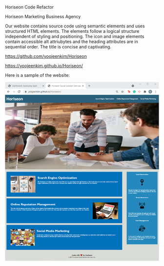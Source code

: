 Horiseon Code Refactor

Horiseon Marketing Business Agency

Our website contains source code using semantic elements and uses structured HTML elements.
The elements follow a logical structure independent of styling and positioning.
The icon and image elements contain accessible alt attriubytes and the heading attributes are in sequential order.
The title is concise and captivating.

https://github.com/yoojeenkim/Horiseon

https://yoojeenkim.github.io/Horiseon/

Here is a sample of the website:

![website](./assets/images/websiteimage.png)